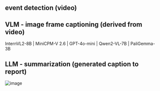 event detection (video)
-----------

VLM - image frame captioning (derived from video)
-----------
InternVL2-8B  |  MiniCPM-V 2.6  |	 GPT-4o-mini  |  Qwen2-VL-7B  |  PaliGemma-3B

LLM - summarization (generated caption to report)
-----------
![image](https://github.com/user-attachments/assets/1178d8db-a655-429e-bd6a-a77ed87388a4)
